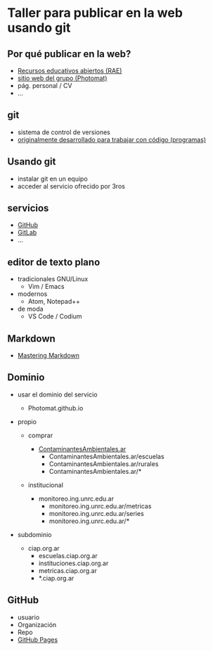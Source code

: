 # Taller para publicar en la web usando git

## Por qué publicar en la web?
- [Recursos educativos abiertos (RAE)](https://es.wikipedia.org/wiki/Recursos_educativos_abiertos)
- [sitio web del grupo (Photomat)](https://photomat.github.io)
- pág. personal / CV
- ...

## git
- sistema de control de versiones
- [originalmente desarrollado para trabajar con código (programas)](https://git-scm.com/book/es/v2/Inicio---Sobre-el-Control-de-Versiones-Una-breve-historia-de-Git)

## Usando git
- instalar git en un equipo
- acceder al servicio ofrecido por 3ros

## servicios
- [GitHub](https://github.com)
- [GitLab](https://gitlab.com)
- ...

## editor de texto plano
- tradicionales GNU/Linux
  - Vim / Emacs
- modernos
  - Atom, Notepad++
- de moda
  - VS Code / Codium

## Markdown
- [Mastering Markdown](https://guides.github.com/features/mastering-markdown/)

## Dominio
- usar el dominio del servicio
  - Photomat.github.io
- propio
  - comprar
    - [ContaminantesAmbientales.ar](https://contaminantesambientales.ar)
      - ContaminantesAmbientales.ar/escuelas
      - ContaminantesAmbientales.ar/rurales
      - ContaminantesAmbientales.ar/*
      
  - institucional
    - monitoreo.ing.unrc.edu.ar
      - monitoreo.ing.unrc.edu.ar/metricas
      - monitoreo.ing.unrc.edu.ar/series
      - monitoreo.ing.unrc.edu.ar/*

- subdominio
  - ciap.org.ar
    - escuelas.ciap.org.ar
    - instituciones.ciap.org.ar
    - metricas.ciap.org.ar
    - *.ciap.org.ar

## GitHub
- usuario
- Organización
- Repo
- [GitHub Pages](https://pages.github.com)
